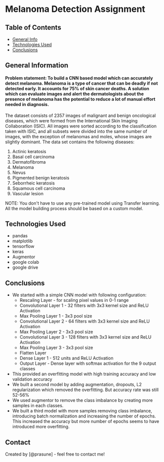 # Melanoma Detection Assignment

## Table of Contents
* [General Info](#general-information)
* [Technologies Used](#technologies-used)
* [Conclusions](#conclusions)

## General Information
#### Problem statement: To build a CNN based model which can accurately detect melanoma. Melanoma is a type of cancer that can be deadly if not detected early. It accounts for 75% of skin cancer deaths. A solution which can evaluate images and alert the dermatologists about the presence of melanoma has the potential to reduce a lot of manual effort needed in diagnosis.


The dataset consists of 2357 images of malignant and benign oncological diseases, which were formed from the International Skin Imaging Collaboration (ISIC). All images were sorted according to the classification taken with ISIC, and all subsets were divided into the same number of images, with the exception of melanomas and moles, whose images are slightly dominant.
The data set contains the following diseases:

1. Actinic keratosis
2. Basal cell carcinoma
3. Dermatofibroma
4. Melanoma
5. Nevus
6. Pigmented benign keratosis
7. Seborrheic keratosis
8. Squamous cell carcinoma
9. Vascular lesion
 

NOTE: You don't have to use any pre-trained model using Transfer learning. All the model building process should be based on a custom model.

## Technologies Used
- pandas
- matplotlib
- tensorflow
- keras
- Augmentor
- google colab
- google drive

## Conclusions
- We started with a simple CNN model with following configuration:
    - Rescaling Layer - for scaling pixel values in 0-1 range
    - Convolutional Layer 1 - 32 filters with 3x3 kernel size and ReLU Activation
    - Max Pooling Layer 1 - 3x3 pool size
    - Convolutional Layer 2 - 64 filters with 3x3 kernel size and ReLU Activation
    - Max Pooling Layer 2 - 3x3 pool size
    - Convolutional Layer 3 - 128 filters with 3x3 kernel size and ReLU Activation
    - Max Pooling Layer 3 - 3x3 pool size
    - Flatten Layer
    - Dense Layer 1 - 512 units and ReLU Activation
    - Output Layer - Dense layer with softmax activation for the 9 output classes
- This provided an overfitting model with high training accuracy and low validation accuracy
- We built a second model by adding augmentation, dropouts, L2 regularization which removed the overfitting. But accuracy rate was still 52-56%
- We used augmentor to remove the class imbalance by creating more samples in each classes. 
- We built a third model with more samples removing class imbalance, introducing batch normalization and increasing the number of epochs. This increased the accuracy but more number of epochs seems to have introduced more overfitting.


## Contact
Created by [@prasune] - feel free to contact me!